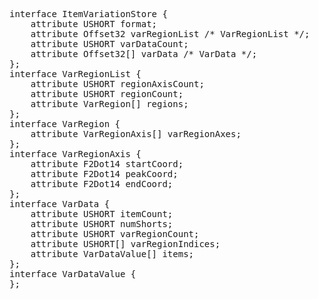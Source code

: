 <pre class='idl'>
interface ItemVariationStore {
	attribute USHORT format;
	attribute Offset32 varRegionList /* VarRegionList */;
	attribute USHORT varDataCount;
	attribute Offset32[] varData /* VarData */;
};
interface VarRegionList {
	attribute USHORT regionAxisCount;
	attribute USHORT regionCount;
	attribute VarRegion[] regions;
};
interface VarRegion {
	attribute VarRegionAxis[] varRegionAxes;
};
interface VarRegionAxis {
	attribute F2Dot14 startCoord;
	attribute F2Dot14 peakCoord;
	attribute F2Dot14 endCoord;
};
interface VarData {
	attribute USHORT itemCount;
	attribute USHORT numShorts;
	attribute USHORT varRegionCount;
	attribute USHORT[] varRegionIndices;
	attribute VarDataValue[] items;
};
interface VarDataValue {
};
</pre>
